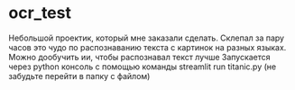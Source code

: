 # ocr_test
Небольшой проектик, который мне заказали сделать. Склепал за пару часов это чудо по распознаванию текста с картинок на разных языках. Можно дообучить ии, чтобы распознавал текст лучше
Запускается через python консоль с помощью команды streamlit run titanic.py (не забудьте перейти в папку с файлом)
